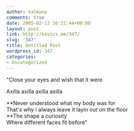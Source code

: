 ```yaml
---
author: kalmanp
comments: true
date: 2005-02-13 16:22:44+00:00
layout: post
link: http://kavics.me/347/
slug: '347'
title: Untitled Post
wordpress_id: 347
categories:
- Uncategorized
---
```


"Close your eyes and wish that it were




Axilla axilla axilla axilla




**Never understood what my body was for   
That's why I always leave it layin out on the floor  
**The shape a curiosity  
Where different faces fit before"

